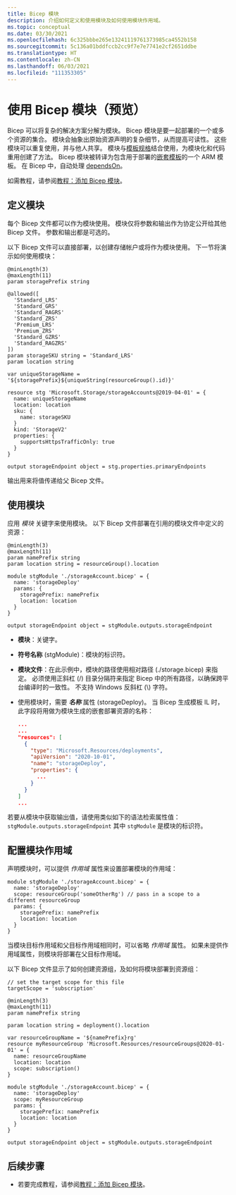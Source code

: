```yaml
---
title: Bicep 模块
description: 介绍如何定义和使用模块及如何使用模块作用域。
ms.topic: conceptual
ms.date: 03/30/2021
ms.openlocfilehash: 6c325bbbe265e13241119761373985ca4552b158
ms.sourcegitcommit: 5c136a01bddfccb2cc9f7e7e7741e2cf2651ddbe
ms.translationtype: HT
ms.contentlocale: zh-CN
ms.lasthandoff: 06/03/2021
ms.locfileid: "111353305"
---
```

# <a name="use-bicep-modules-preview"></a>使用 Bicep 模块（预览）

Bicep 可以将复杂的解决方案分解为模块。 Bicep 模块是要一起部署的一个或多个资源的集合。 模块会抽象出原始资源声明的复杂细节，从而提高可读性。 这些模块可以重复使用，并与他人共享。 模块与[模板规格](./template-specs.md)结合使用，为模块化和代码重用创建了方法。 Bicep 模块被转译为包含用于部署的[嵌套模板](./linked-templates.md#nested-template)的一个 ARM 模板。 在 Bicep 中，自动处理 [dependsOn](./template-syntax.md#resources)。

如需教程，请参阅[教程：添加 Bicep 模块](./bicep-tutorial-add-modules.md)。

## <a name="define-modules"></a>定义模块

每个 Bicep 文件都可以作为模块使用。 模块仅将参数和输出作为协定公开给其他 Bicep 文件。 参数和输出都是可选的。

以下 Bicep 文件可以直接部署，以创建存储帐户或将作为模块使用。  下一节将演示如何使用模块：

```bicep
@minLength(3)
@maxLength(11)
param storagePrefix string

@allowed([
  'Standard_LRS'
  'Standard_GRS'
  'Standard_RAGRS'
  'Standard_ZRS'
  'Premium_LRS'
  'Premium_ZRS'
  'Standard_GZRS'
  'Standard_RAGZRS'
])
param storageSKU string = 'Standard_LRS'
param location string

var uniqueStorageName = '${storagePrefix}${uniqueString(resourceGroup().id)}'

resource stg 'Microsoft.Storage/storageAccounts@2019-04-01' = {
  name: uniqueStorageName
  location: location
  sku: {
    name: storageSKU
  }
  kind: 'StorageV2'
  properties: {
    supportsHttpsTrafficOnly: true
  }
}

output storageEndpoint object = stg.properties.primaryEndpoints
```

输出用来将值传递给父 Bicep 文件。

## <a name="consume-modules"></a>使用模块

应用 _模块_ 关键字来使用模块。 以下 Bicep 文件部署在引用的模块文件中定义的资源：

```bicep
@minLength(3)
@maxLength(11)
param namePrefix string
param location string = resourceGroup().location

module stgModule './storageAccount.bicep' = {
  name: 'storageDeploy'
  params: {
    storagePrefix: namePrefix
    location: location
  }
}

output storageEndpoint object = stgModule.outputs.storageEndpoint
```

- **模块**：关键字。
- **符号名称** (stgModule)：模块的标识符。
- **模块文件**：在此示例中，模块的路径使用相对路径 (./storage.bicep) 来指定。 必须使用正斜杠 (/) 目录分隔符来指定 Bicep 中的所有路径，以确保跨平台编译时的一致性。 不支持 Windows 反斜杠 (\\) 字符。
- 使用模块时，需要 **_名称_** 属性 (storageDeploy)。 当 Bicep 生成模板 IL 时，此字段将用做为模块生成的嵌套部署资源的名称：

    ```json
    ...
    ...
    "resources": [
      {
        "type": "Microsoft.Resources/deployments",
        "apiVersion": "2020-10-01",
        "name": "storageDeploy",
        "properties": {
          ...
        }
      }
    ]
    ...
    ```

若要从模块中获取输出值，请使用类似如下的语法检索属性值：`stgModule.outputs.storageEndpoint` 其中 `stgModule` 是模块的标识符。

## <a name="configure-module-scopes"></a>配置模块作用域

声明模块时，可以提供 _作用域_ 属性来设置部署模块的作用域：

```bicep
module stgModule './storageAccount.bicep' = {
  name: 'storageDeploy'
  scope: resourceGroup('someOtherRg') // pass in a scope to a different resourceGroup
  params: {
    storagePrefix: namePrefix
    location: location
  }
}
```

当模块目标作用域和父目标作用域相同时，可以省略 _作用域_ 属性。 如果未提供作用域属性，则模块将部署在父目标作用域。

以下 Bicep 文件显示了如何创建资源组，及如何将模块部署到资源组：

```bicep
// set the target scope for this file
targetScope = 'subscription'

@minLength(3)
@maxLength(11)
param namePrefix string

param location string = deployment().location

var resourceGroupName = '${namePrefix}rg'
resource myResourceGroup 'Microsoft.Resources/resourceGroups@2020-01-01' = {
  name: resourceGroupName
  location: location
  scope: subscription()
}

module stgModule './storageAccount.bicep' = {
  name: 'storageDeploy'
  scope: myResourceGroup
  params: {
    storagePrefix: namePrefix
    location: location
  }
}

output storageEndpoint object = stgModule.outputs.storageEndpoint
```

## <a name="next-steps"></a>后续步骤

- 若要完成教程，请参阅[教程：添加 Bicep 模块](./bicep-tutorial-add-modules.md)。
